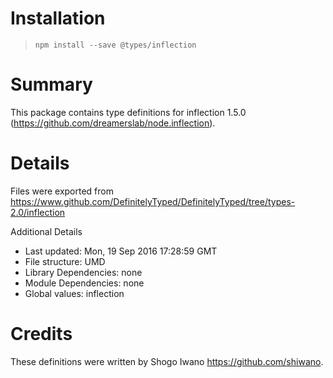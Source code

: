 # Installation
> `npm install --save @types/inflection`

# Summary
This package contains type definitions for inflection 1.5.0 (https://github.com/dreamerslab/node.inflection).

# Details
Files were exported from https://www.github.com/DefinitelyTyped/DefinitelyTyped/tree/types-2.0/inflection

Additional Details
 * Last updated: Mon, 19 Sep 2016 17:28:59 GMT
 * File structure: UMD
 * Library Dependencies: none
 * Module Dependencies: none
 * Global values: inflection

# Credits
These definitions were written by Shogo Iwano <https://github.com/shiwano>.
